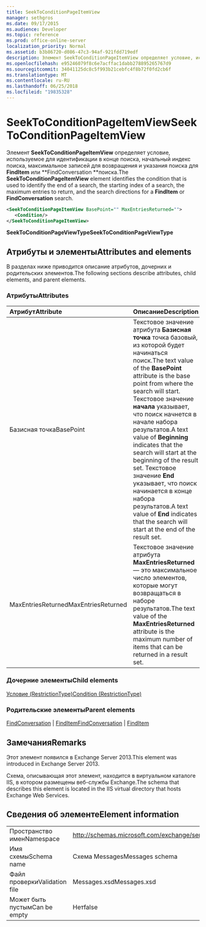 ```yaml
---
title: SeekToConditionPageItemView
manager: sethgros
ms.date: 09/17/2015
ms.audience: Developer
ms.topic: reference
ms.prod: office-online-server
localization_priority: Normal
ms.assetid: b3b86720-d086-47c3-94af-921fdd719edf
description: Элемент SeekToConditionPageItemView определяет условие, используемое для идентификации в конце поиска, начальный индекс поиска, максимальное записей для возвращения и указания поиска для поиска FindItem или FindConversation.
ms.openlocfilehash: e95246079f8c6e7acffac1dabb278895265767d9
ms.sourcegitcommit: 34041125dc8c5f993b21cebfc4f8b72f0fd2cb6f
ms.translationtype: MT
ms.contentlocale: ru-RU
ms.lasthandoff: 06/25/2018
ms.locfileid: "19835328"
---
```

# <a name="seektoconditionpageitemview"></a><span data-ttu-id="98e4a-103">SeekToConditionPageItemView</span><span class="sxs-lookup"><span data-stu-id="98e4a-103">SeekToConditionPageItemView</span></span>

<span data-ttu-id="98e4a-104">Элемент **SeekToConditionPageItemView** определяет условие, используемое для идентификации в конце поиска, начальный индекс поиска, максимальное записей для возвращения и указания поиска для **FindItem** или **FindConversation **поиска.</span><span class="sxs-lookup"><span data-stu-id="98e4a-104">The **SeekToConditionPageItemView** element identifies the condition that is used to identify the end of a search, the starting index of a search, the maximum entries to return, and the search directions for a **FindItem** or **FindConversation** search.</span></span> 
  
```XML
<SeekToConditionPageItemView BasePoint="" MaxEntriesReturned="">
   <Condition/>
</SeekToConditionPageItemView>
```

 <span data-ttu-id="98e4a-105">**SeekToConditionPageViewType**</span><span class="sxs-lookup"><span data-stu-id="98e4a-105">**SeekToConditionPageViewType**</span></span>
## <a name="attributes-and-elements"></a><span data-ttu-id="98e4a-106">Атрибуты и элементы</span><span class="sxs-lookup"><span data-stu-id="98e4a-106">Attributes and elements</span></span>

<span data-ttu-id="98e4a-107">В разделах ниже приводится описание атрибутов, дочерних и родительских элементов.</span><span class="sxs-lookup"><span data-stu-id="98e4a-107">The following sections describe attributes, child elements, and parent elements.</span></span>
  
### <a name="attributes"></a><span data-ttu-id="98e4a-108">Атрибуты</span><span class="sxs-lookup"><span data-stu-id="98e4a-108">Attributes</span></span>

|<span data-ttu-id="98e4a-109">**Атрибут**</span><span class="sxs-lookup"><span data-stu-id="98e4a-109">**Attribute**</span></span>|<span data-ttu-id="98e4a-110">**Описание**</span><span class="sxs-lookup"><span data-stu-id="98e4a-110">**Description**</span></span>|
|:-----|:-----|
|<span data-ttu-id="98e4a-111">Базисная точка</span><span class="sxs-lookup"><span data-stu-id="98e4a-111">BasePoint</span></span>  <br/> |<span data-ttu-id="98e4a-112">Текстовое значение атрибута **Базисная точка** точка базовый, из которой будет начинаться поиск.</span><span class="sxs-lookup"><span data-stu-id="98e4a-112">The text value of the **BasePoint** attribute is the base point from where the search will start.</span></span> <span data-ttu-id="98e4a-113">Текстовое значение **начала** указывает, что поиск начнется в начале набора результатов.</span><span class="sxs-lookup"><span data-stu-id="98e4a-113">A text value of **Beginning** indicates that the search will start at the beginning of the result set.</span></span> <span data-ttu-id="98e4a-114">Текстовое значение **End** указывает, что поиск начинается в конце набора результатов.</span><span class="sxs-lookup"><span data-stu-id="98e4a-114">A text value of **End** indicates that the search will start at the end of the result set.</span></span>  <br/> |
|<span data-ttu-id="98e4a-115">MaxEntriesReturned</span><span class="sxs-lookup"><span data-stu-id="98e4a-115">MaxEntriesReturned</span></span>  <br/> |<span data-ttu-id="98e4a-116">Текстовое значение атрибута **MaxEntriesReturned** — это максимальное число элементов, которые могут возвращаться в наборе результатов.</span><span class="sxs-lookup"><span data-stu-id="98e4a-116">The text value of the **MaxEntriesReturned** attribute is the maximum number of items that can be returned in a result set.</span></span>  <br/> |
   
### <a name="child-elements"></a><span data-ttu-id="98e4a-117">Дочерние элементы</span><span class="sxs-lookup"><span data-stu-id="98e4a-117">Child elements</span></span>

[<span data-ttu-id="98e4a-118">Условие (RestrictionType)</span><span class="sxs-lookup"><span data-stu-id="98e4a-118">Condition (RestrictionType)</span></span>](condition-restrictiontype.md)
  
### <a name="parent-elements"></a><span data-ttu-id="98e4a-119">Родительские элементы</span><span class="sxs-lookup"><span data-stu-id="98e4a-119">Parent elements</span></span>

<span data-ttu-id="98e4a-120">[FindConversation](findconversation.md) | [FindItem](finditem.md)</span><span class="sxs-lookup"><span data-stu-id="98e4a-120">[FindConversation](findconversation.md) | [FindItem](finditem.md)</span></span>
  
## <a name="remarks"></a><span data-ttu-id="98e4a-121">Замечания</span><span class="sxs-lookup"><span data-stu-id="98e4a-121">Remarks</span></span>

<span data-ttu-id="98e4a-122">Этот элемент появился в Exchange Server 2013.</span><span class="sxs-lookup"><span data-stu-id="98e4a-122">This element was introduced in Exchange Server 2013.</span></span>
  
<span data-ttu-id="98e4a-123">Схема, описывающая этот элемент, находится в виртуальном каталоге IIS, в котором размещены веб-службы Exchange.</span><span class="sxs-lookup"><span data-stu-id="98e4a-123">The schema that describes this element is located in the IIS virtual directory that hosts Exchange Web Services.</span></span>
  
## <a name="element-information"></a><span data-ttu-id="98e4a-124">Сведения об элементе</span><span class="sxs-lookup"><span data-stu-id="98e4a-124">Element information</span></span>

|||
|:-----|:-----|
|<span data-ttu-id="98e4a-125">Пространство имен</span><span class="sxs-lookup"><span data-stu-id="98e4a-125">Namespace</span></span>  <br/> |http://schemas.microsoft.com/exchange/services/2006/messages  <br/> |
|<span data-ttu-id="98e4a-126">Имя схемы</span><span class="sxs-lookup"><span data-stu-id="98e4a-126">Schema name</span></span>  <br/> |<span data-ttu-id="98e4a-127">Схема Messages</span><span class="sxs-lookup"><span data-stu-id="98e4a-127">Messages schema</span></span>  <br/> |
|<span data-ttu-id="98e4a-128">Файл проверки</span><span class="sxs-lookup"><span data-stu-id="98e4a-128">Validation file</span></span>  <br/> |<span data-ttu-id="98e4a-129">Messages.xsd</span><span class="sxs-lookup"><span data-stu-id="98e4a-129">Messages.xsd</span></span>  <br/> |
|<span data-ttu-id="98e4a-130">Может быть пустым</span><span class="sxs-lookup"><span data-stu-id="98e4a-130">Can be empty</span></span>  <br/> |<span data-ttu-id="98e4a-131">Нет</span><span class="sxs-lookup"><span data-stu-id="98e4a-131">false</span></span>  <br/> |
   


